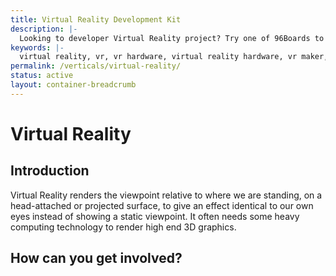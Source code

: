 ```yaml
---
title: Virtual Reality Development Kit
description: |-
  Looking to developer Virtual Reality project? Try one of 96Boards to build your next Virtual Reality hardware. 96Boards community can help support you with your VR project.
keywords: |-
  virtual reality, vr, vr hardware, virtual reality hardware, vr maker, virtual reality maker, virtual reality hardware and software, vr products, vr technology, vr devices, vr tech, vr system, vr machine, vr kit, virtual reality platform, 
permalink: /verticals/virtual-reality/
status: active
layout: container-breadcrumb
---
```


# Virtual Reality

## Introduction

Virtual Reality renders the viewpoint relative to where we are standing, on a head-attached or
projected surface, to give an effect identical to our own eyes instead of showing a static
viewpoint. It often needs some heavy computing technology to render high end 3D graphics.


## How can you get involved?
